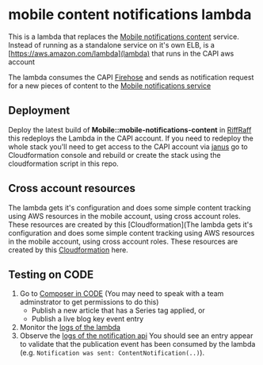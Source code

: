 # mobile content notifications lambda

This is a lambda that replaces the [Mobile notifications content]([https://github.com/guardian/mobile-notifications-content]) service. Instead of running as a standalone service on it's own ELB, is a [https://aws.amazon.com/lambda](lambda) that runs in the CAPI aws account

The lambda consumes the CAPI [Firehose](http://docs.aws.amazon.com/firehose/latest/dev/what-is-this-service.html) and sends as notification request for a new pieces of content to the [Mobile notifications service](https://github.com/guardian/mobile-notifications) 

## Deployment

Deploy the latest build of **Mobile::mobile-notifications-content** in [RiffRaff](https://riffraff.gutools.co.uk)  this redeploys the Lambda in the CAPI account. If you need to redeploy the whole stack you'll need to get access to the CAPI account via [janus](https://janus.gutools.co.uk) go to Cloudformation console and rebuild or create the stack using the cloudformation script in this repo. 
 
## Cross account resources

The lambda gets it's configuration and does some simple content tracking using AWS resources in the mobile account, using cross account roles. These resources are created by this [Cloudformation](The lambda gets it's configuration and does some simple content tracking using AWS resources in the mobile account, using cross account roles. These resources are created by this [Cloudformation]()
 here.

## Testing on CODE

1) Go to [Composer in CODE](https://composer.code.dev-gutools.co.uk/)  (You may need to speak with a team adminstrator to get permissions to do this)
   - Publish a new article that has a Series tag applied, or
   - Publish a live blog key event entry
3) Monitor the [logs of the lambda](https://logs.gutools.co.uk/s/content-platforms/app/discover#/?_g=(filters:!(),refreshInterval:(pause:!t,value:0),time:(from:now-15m,to:now))&_a=(columns:!(),filters:!(('$state':(store:appState),meta:(alias:!n,disabled:!f,index:b0be43a0-59d7-11e8-a75a-b7af20e8f748,key:stage,negate:!f,params:(query:CODE),type:phrase),query:(match_phrase:(stage:CODE))),('$state':(store:appState),meta:(alias:!n,disabled:!f,index:b0be43a0-59d7-11e8-a75a-b7af20e8f748,key:app,negate:!f,params:(query:mobile-notifications-content),type:phrase),query:(match_phrase:(app:mobile-notifications-content)))),index:b0be43a0-59d7-11e8-a75a-b7af20e8f748,interval:auto,query:(language:kuery,query:''),sort:!(!('@timestamp',desc))))
4) Observe the [logs of the notification api](https://logs.gutools.co.uk/s/mobile/app/discover#/view/8cc67480-07a1-11ef-a06c-911a16951718?_g=(filters:!(),refreshInterval:(pause:!t,value:0),time:(from:now-2h,to:now))&_a=(columns:!(message),filters:!(('$state':(store:appState),meta:(alias:!n,disabled:!f,index:'26bd67e0-d55e-11e9-923e-49c5b785a0b2',key:app,negate:!f,params:(query:notification),type:phrase),query:(match_phrase:(app:notification))),('$state':(store:appState),meta:(alias:!n,disabled:!f,index:'26bd67e0-d55e-11e9-923e-49c5b785a0b2',key:stage,negate:!f,params:(query:CODE),type:phrase),query:(match_phrase:(stage:CODE)))),grid:(),hideChart:!f,index:'26bd67e0-d55e-11e9-923e-49c5b785a0b2',interval:auto,query:(language:kuery,query:'%22Notification%20was%20sent%22'),sort:!(!('@timestamp',desc))))
You should see an entry appear to validate that the publication event has been consumed by the lambda (e.g. `Notification was sent: ContentNotification(..)`).
